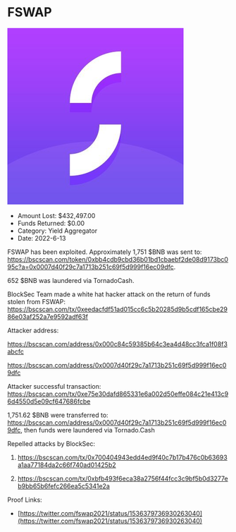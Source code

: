 # FSWAP
![FSWAP](/rektimages/FSWAP.png)
- Amount Lost: $432,497.00
- Funds Returned: $0.00
- Category: Yield Aggregator
- Date: 2022-6-13

FSWAP has been exploited. Approximately 1,751 $BNB was sent to: https://bscscan.com/token/0xbb4cdb9cbd36b01bd1cbaebf2de08d9173bc095c?a=0x0007d40f29c7a1713b251c69f5d999f16ec09dfc.

652 $BNB was laundered via TornadoCash.

  


BlockSec Team made a white hat hacker attack on the return of funds stolen from FSWAP: https://bscscan.com/tx/0xeedacfdf51ad015cc6c5b20285d9b5cdf165cbe2986e03af252a7e9592adf63f

Attacker address: 

https://bscscan.com/address/0x000c84c59385b64c3ea4d48cc3fca1f08f3abcfc

https://bscscan.com/address/0x0007d40f29c7a1713b251c69f5d999f16ec09dfc

Attacker successful transaction: https://bscscan.com/tx/0xe75e30dafd865331e6a002d50effe084c21e413c96d4550d5e09cf647686fcbe

1,751.62 $BNB were transferred to: https://bscscan.com/address/0x0007d40f29c7a1713b251c69f5d999f16ec09dfc, then funds were laundered via Tornado.Cash

  


Repelled attacks by BlockSec:

1) https://bscscan.com/tx/0x700404943edd4ed9f40c7b17b476c0b63693a1aa77184da2c66f740ad01425b2

2) https://bscscan.com/tx/0xbfb493f6eca38a2756f44fcc3c9bf5b0d3277eb9bb65b6fefc266ea5c5341e2a


Proof Links:
- [https://twitter.com/fswap2021/status/1536379736930263040](https://twitter.com/fswap2021/status/1536379736930263040)


